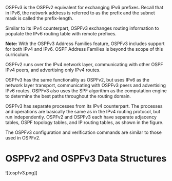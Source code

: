OSPFv3 is the OSPFv2 equivalent for exchanging IPv6 prefixes. Recall that in IPv6, the network address is referred to as the prefix and the subnet mask is called the prefix-length.

Similar to its IPv4 counterpart, OSPFv3 exchanges routing information to populate the IPv6 routing table with remote prefixes.

**Note:** With the OSPFv3 Address Families feature, OSPFv3 includes support for both IPv4 and IPv6. OSPF Address Families is beyond the scope of this curriculum.

OSPFv2 runs over the IPv4 network layer, communicating with other OSPF IPv4 peers, and advertising only IPv4 routes.

OSPFv3 has the same functionality as OSPFv2, but uses IPv6 as the network layer transport, communicating with OSPFv3 peers and advertising IPv6 routes. OSPFv3 also uses the SPF algorithm as the computation engine to determine the best paths throughout the routing domain.

OSPFv3 has separate processes from its IPv4 counterpart. The processes and operations are basically the same as in the IPv4 routing protocol, but run independently. OSPFv2 and OSPFv3 each have separate adjacency tables, OSPF topology tables, and IP routing tables, as shown in the figure.

The OSPFv3 configuration and verification commands are similar to those used in OSPFv2.

# **OSPFv2 and OSPFv3 Data Structures**
![[ospfv3.png]]
